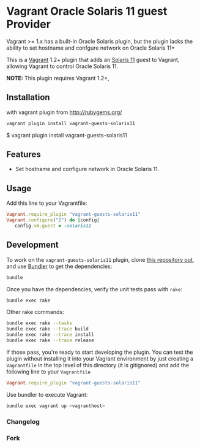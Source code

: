 # Vagrant Oracle Solaris 11 guest Provider

Vagrant >= 1.x has a built-in Oracle Solaris plugin, but the plugin lacks the ability to set hostname and confgure network on Oracle Solaris 11+

This is a [Vagrant](http://www.vagrantup.com) 1.2+ plugin that adds an [Solaris 11](http://www.oracle.com/us/products/servers-storage/solaris/solaris11/overview/index.html)
guest to Vagrant, allowing Vagrant to control Oracle Solaris 11.

**NOTE:** This plugin requires Vagrant 1.2+,

## Installation
with vagrant plugin from http://rubygems.org/

```bash
vagrant plugin install vagrant-guests-solaris11
```
   $ vagrant plugin install vagrant-guests-solaris11

## Features

* Set hostname and configure network in Oracle Solaris 11.

## Usage
Add this line to your Vagrantfile:

```ruby
Vagrant.require_plugin "vagrant-guests-solaris11"
Vagrant.configure("2") do |config|
   config.vm.guest = :solaris11
```

## Development

To work on the `vagrant-guests-solaris11` plugin, clone [this repository
out](https://github.com/janth/vagrant-guests-solaris11), and use
[Bundler](http://gembundler.com) to get the dependencies:

```bash
bundle
```

Once you have the dependencies, verify the unit tests pass with `rake`:

```bash
bundle exec rake 
```

Other rake commands:
```bash
bundle exec rake --tasks
bundle exec rake --trace build
bundle exec rake --trace install
bundle exec rake --trace release
```


If those pass, you're ready to start developing the plugin. You can test
the plugin without installing it into your Vagrant environment by just
creating a `Vagrantfile` in the top level of this directory (it is gitignored)
and add the following line to your `Vagrantfile` 
```ruby
Vagrant.require_plugin "vagrant-guests-solaris11"
```
Use bundler to execute Vagrant:
```bash
bundle exec vagrant up <vagranthost>
```

### Changelog


### Fork
